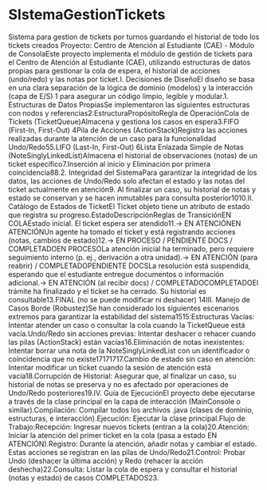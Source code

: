 # SIstemaGestionTickets
Sistema para gestion de tickets por turnos guardando el historial de todo los tickets creados
Proyecto: Centro de Atención al Estudiante (CAE) - Módulo de ConsolaEste proyecto implementa el módulo de gestión de tickets para el Centro de Atención al Estudiante (CAE), utilizando estructuras de datos propias para gestionar la cola de espera, el historial de acciones (undo/redo) y las notas por ticket.I. Decisiones de DiseñoEl diseño se basa en una clara separación de la lógica de dominio (modelos) y la interacción (capa de E/S) 1 para asegurar un código limpio, legible y modular.1. Estructuras de Datos PropiasSe implementaron las siguientes estructuras con nodos y referencias2:EstructuraPropósitoRegla de OperaciónCola de Tickets (TicketQueue)Almacena y gestiona los casos en espera3.FIFO (First-In, First-Out) 4Pila de Acciones (ActionStack)Registra las acciones realizadas durante la atención de un caso para la funcionalidad Undo/Redo55.LIFO (Last-In, First-Out) 6Lista Enlazada Simple de Notas (NoteSinglyLinkedList)Almacena el historial de observaciones (notas) de un ticket específico7.Inserción al inicio y Eliminación por primera coincidencia88.2. Integridad del SistemaPara garantizar la integridad de los datos, las acciones de Undo/Redo solo afectan el estado y las notas del ticket actualmente en atención9. Al finalizar un caso, su historial de notas y estado se conservan y se hacen inmutables para consulta posterior1010.II. Catálogo de Estados de TicketEl Ticket objeto tiene un atributo de estado que registra su progreso.EstadoDescripciónReglas de TransiciónEN COLAEstado inicial. El ticket espera ser atendido11.$\to$ EN ATENCIÓNEN ATENCIÓNUn agente ha tomado el ticket y está registrando acciones (notas, cambios de estado)12.$\to$ EN PROCESO / PENDIENTE DOCS / COMPLETADOEN PROCESOLa atención inicial ha terminado, pero requiere seguimiento interno (p. ej., derivación a otra unidad).$\to$ EN ATENCIÓN (para reabrir) / COMPLETADOPENDIENTE DOCSLa resolución está suspendida, esperando que el estudiante entregue documentos o información adicional.$\to$ EN ATENCIÓN (al recibir docs) / COMPLETADOCOMPLETADOEl trámite ha finalizado y el ticket se ha cerrado. Su historial es consultable13.FINAL (no se puede modificar ni deshacer) 14III. Manejo de Casos Borde (Robustez)Se han considerado los siguientes escenarios extremos para garantizar la estabilidad del sistema1515:Estructuras Vacías: Intentar atender un caso o consultar la cola cuando la TicketQueue está vacía.Undo/Redo sin acciones previas: Intentar deshacer o rehacer cuando las pilas (ActionStack) están vacías16.Eliminación de notas inexistentes: Intentar borrar una nota de la NoteSinglyLinkedList con un identificador o coincidencia que no existe17171717.Cambio de estado sin caso en atención: Intentar modificar un ticket cuando la sesión de atención está vacía18.Corrupción de Historial: Asegurar que, al finalizar un caso, su historial de notas se preserva y no es afectado por operaciones de Undo/Redo posteriores19.IV. Guía de EjecuciónEl proyecto debe ejecutarse a través de la clase principal en la capa de interacción (MainConsole o similar).Compilación: Compilar todos los archivos .java (clases de dominio, estructuras, e interacción).Ejecución: Ejecutar la clase principal.Flujo de Trabajo:Recepción: Ingresar nuevos tickets (entran a la cola)20.Atención: Iniciar la atención del primer ticket en la cola (pasa a estado EN ATENCIÓN).Registro: Durante la atención, añadir notas y cambiar el estado. Estas acciones se registran en las pilas de Undo/Redo21.Control: Probar Undo (deshacer la última acción) y Redo (rehacer la acción deshecha)22.Consulta: Listar la cola de espera y consultar el historial (notas y estado) de casos COMPLETADOS23.
